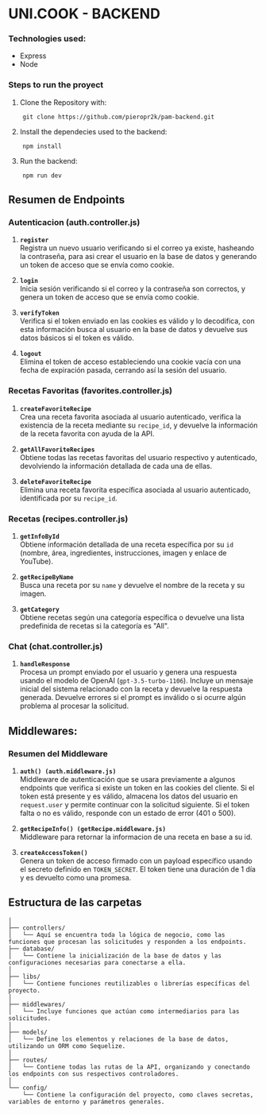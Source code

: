 # UNI.COOK - BACKEND

### Technologies used:  
- Express
- Node
  
### Steps to run the proyect  
  
1. Clone the Repository with:  
```git
    git clone https://github.com/pieropr2k/pam-backend.git
```
  
2. Install the dependecies used to the backend:  
```git
    npm install
```

3. Run the backend:  
```git
    npm run dev
```

## Resumen de Endpoints

### Autenticacion (auth.controller.js)

1. **`register`**  
   Registra un nuevo usuario verificando si el correo ya existe, hasheando la contraseña, para asi crear el usuario en la base de datos y generando un token de acceso que se envía como cookie.

2. **`login`**  
   Inicia sesión verificando si el correo y la contraseña son correctos, y genera un token de acceso que se envía como cookie.

3. **`verifyToken`**  
   Verifica si el token enviado en las cookies es válido y lo decodifica, con esta información busca al usuario en la base de datos y devuelve sus datos básicos si el token es válido.

4. **`logout`**  
   Elimina el token de acceso estableciendo una cookie vacía con una fecha de expiración pasada, cerrando así la sesión del usuario.


### Recetas Favoritas (favorites.controller.js)

1. **`createFavoriteRecipe`**  
   Crea una receta favorita asociada al usuario autenticado, verifica la existencia de la receta mediante su `recipe_id`, y devuelve la información de la receta favorita con ayuda de la API.

2. **`getAllFavoriteRecipes`**  
   Obtiene todas las recetas favoritas del usuario respectivo y autenticado, devolviendo la información detallada de cada una de ellas.

3. **`deleteFavoriteRecipe`**  
   Elimina una receta favorita específica asociada al usuario autenticado, identificada por su `recipe_id`.


### Recetas (recipes.controller.js)

1. **`getInfoById`**  
   Obtiene información detallada de una receta específica por su `id` (nombre, área, ingredientes, instrucciones, imagen y enlace de YouTube).

2. **`getRecipeByName`**  
   Busca una receta por su `name` y devuelve el nombre de la receta y su imagen.

3. **`getCategory`**  
   Obtiene recetas según una categoría específica o devuelve una lista predefinida de recetas si la categoría es "All".

### Chat (chat.controller.js)

1. **`handleResponse`**  
   Procesa un prompt enviado por el usuario y genera una respuesta usando el modelo de OpenAI (`gpt-3.5-turbo-1106`). Incluye un mensaje inicial del sistema relacionado con la receta y devuelve la respuesta generada. Devuelve errores si el prompt es inválido o si ocurre algún problema al procesar la solicitud.


## Middlewares:

### Resumen del Middleware

1. **`auth() (auth.middleware.js)`**  
   Middleware de autenticación que se usara previamente a algunos endpoints que verifica si existe un token en las cookies del cliente. Si el token está presente y es válido, almacena los datos del usuario en `request.user` y permite continuar con la solicitud siguiente. Si el token falta o no es válido, responde con un estado de error (401 o 500).

2. **`getRecipeInfo() (getRecipe.middleware.js)`**  
   Middleware para retornar la informacion de una receta en base a su id.

3. **`createAccessToken()`**  
   Genera un token de acceso firmado con un payload específico usando el secreto definido en `TOKEN_SECRET`. El token tiene una duración de 1 día y es devuelto como una promesa.

## Estructura de las carpetas


```
│   
├── controllers/  
│   └── Aquí se encuentra toda la lógica de negocio, como las funciones que procesan las solicitudes y responden a los endpoints. 
├── database/  
│   └── Contiene la inicialización de la base de datos y las configuraciones necesarias para conectarse a ella. 
│   
├── libs/  
│   └── Contiene funciones reutilizables o librerías específicas del proyecto.
│   
├── middlewares/  
│   └── Incluye funciones que actúan como intermediarios para las solicitudes.
│   
├── models/  
│   └── Define los elementos y relaciones de la base de datos, utilizando un ORM como Sequelize.  
│   
├── routes/  
│   └── Contiene todas las rutas de la API, organizando y conectando los endpoints con sus respectivos controladores.  
│   
└── config/  
    └── Contiene la configuración del proyecto, como claves secretas, variables de entorno y parámetros generales.

```